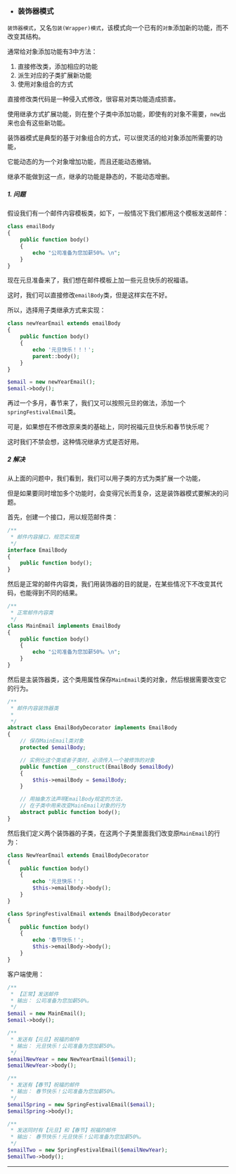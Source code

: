 * ### 装饰器模式

`装饰器模式`，又名`包装(Wrapper)模式`，该模式向一个已有的`对象`添加新的功能，而不改变其结构。

通常给对象添加功能有3中方法：

1. 直接修改类，添加相应的功能
2. 派生对应的子类扩展新功能
3. 使用对象组合的方式

直接修改类代码是一种侵入式修改，很容易对类功能造成损害。

使用继承方式扩展功能，则在整个子类中添加功能，即使有的对象不需要，`new`出来也会有这些新功能。

装饰器模式是典型的基于对象组合的方式，可以很灵活的给对象添加所需要的功能，

它能动态的为一个对象增加功能，而且还能动态撤销。

继承不能做到这一点，继承的功能是静态的，不能动态增删。

#####  1. 问题
假设我们有一个邮件内容模板类，如下，一般情况下我们都用这个模板发送邮件：

```php
class emailBody
{
    public function body()
    {
        echo "公司准备为您加薪50%。\n";
    }
}
```

现在元旦准备来了，我们想在邮件模板上加一些元旦快乐的祝福语。

这时，我们可以直接修改`emailBody`类，但是这样实在不好。

所以，选择用子类继承方式来实现：

```php
class newYearEmail extends emailBody
{
    public function body()
    {
        echo '元旦快乐！！！';
        parent::body();
    }
}

$email = new newYearEmail();
$email->body();
```

再过一个多月，春节来了，我们又可以按照元旦的做法，添加一个`springFestivalEmail`类。

可是，如果想在不修改原来类的基础上，同时祝福元旦快乐和春节快乐呢？

这时我们不禁会想，这种情况继承方式是否好用。

##### 2 解决

从上面的问题中，我们看到，我们可以用子类的方式为类扩展一个功能，

但是如果要同时增加多个功能时，会变得冗长而复杂，这是装饰器模式要解决的问题。

首先，创建一个接口，用以规范邮件类：

```php
/**
 * 邮件内容接口，规范实现类
 */
interface EmailBody
{
    public function body();
}
```

然后是正常的邮件内容类，我们用装饰器的目的就是，在某些情况下不改变其代码，也能得到不同的结果。

```php
/**
 * 正常邮件内容类
 */
class MainEmail implements EmailBody
{
    public function body()
    {
        echo "公司准备为您加薪50%。\n";
    }
}
```

然后是主装饰器类，这个类用属性保存`MainEmail`类的对象，然后根据需要改变它的行为。

```php
/**
 * 邮件内容装饰器类
 *
 */
abstract class EmailBodyDecorator implements EmailBody
{
    // 保存MainEmail类对象
    protected $emailBody;

    // 实例化这个类或者子类时，必须传入一个被修饰的对象
    public function __construct(EmailBody $emailBody)
    {
        $this->emailBody = $emailBody;
    }

    // 用抽象方法声明EmailBody规定的方法，
    // 在子类中用来改变MainEmail对象的行为
    abstract public function body();
}
```

然后我们定义两个装饰器的子类，在这两个子类里面我们改变原`MainEmail`的行为：

```php
class NewYearEmail extends EmailBodyDecorator
{
    public function body()
    {
        echo '元旦快乐！';
        $this->emailBody->body();
    }
}

class SpringFestivalEmail extends EmailBodyDecorator
{
    public function body()
    {
        echo '春节快乐！';
        $this->emailBody->body();
    }
}
```

客户端使用：

```php
/**
 * 【正常】发送邮件
 * 输出： 公司准备为您加薪50%。
 */
$email = new MainEmail();
$email->body();

/**
 * 发送有【元旦】祝福的邮件
 * 输出： 元旦快乐！公司准备为您加薪50%。
 */
$emailNewYear = new NewYearEmail($email);
$emailNewYear->body();

/**
 * 发送有【春节】祝福的邮件
 * 输出： 春节快乐！公司准备为您加薪50%。
 */
$emailSpring = new SpringFestivalEmail($email);
$emailSpring->body();

/**
 * 发送同时有【元旦】和【春节】祝福的邮件
 * 输出： 春节快乐！元旦快乐！公司准备为您加薪50%。
 */
$emailTwo = new SpringFestivalEmail($emailNewYear);
$emailTwo->body();
```

---